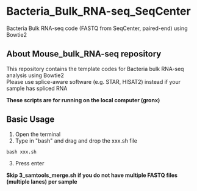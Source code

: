 # Bacteria_Bulk_RNA-seq_SeqCenter
Bacteria Bulk RNA-seq code (FASTQ from SeqCenter, paired-end) using Bowtie2

## About Mouse_bulk_RNA-seq repository

This repository contains the template codes for Bacteria bulk RNA-seq analysis using Bowtie2</br>
Please use splice-aware software (e.g. STAR, HISAT2) instead if your sample has spliced RNA</br>

**These scripts are for running on the local computer (gronx)**</br>

## Basic Usage

1. Open the terminal
2. Type in "bash" and drag and drop the xxx.sh file

```
bash xxx.sh
```

3. Press enter

**Skip 3_samtools_merge.sh if you do not have multiple FASTQ files (multiple lanes) per sample**

